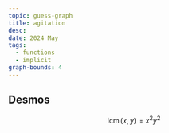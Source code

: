 ```yaml
---
topic: guess-graph
title: agitation
desc: 
date: 2024 May
tags:
  - functions
  - implicit
graph-bounds: 4
---
```



## Desmos
```math
\operatorname{lcm}\left(x,y\right)=x^{2}y^{2}
```
